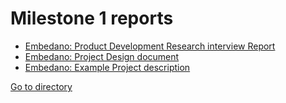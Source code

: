 # Milestone 1 reports

- [Embedano: Product Development Research interview Report](docs/interview-report.md)
- [Embedano: Project Design document](docs/design-doc.md)
- [Embedano: Example Project description](docs/example-project.md)

[Go to directory](docs)
